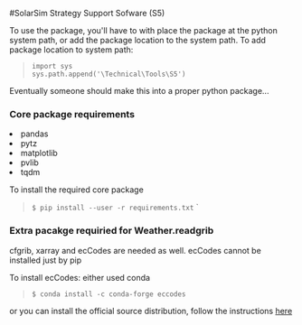 #SolarSim Strategy Support Sofware (S5)

To use the package, you'll have to with place the package at the python system path,
or add the package location to the system path. 
To add package location to system path:
> `import sys`\
> `sys.path.append('\Technical\Tools\S5')`

Eventually someone should make this into a proper python package...
### Core package requirements
<li>pandas
<li> pytz
<li> matplotlib
<li> pvlib
<li> tqdm

To install the required core package
>`$ pip install --user -r requirements.txt`
`
### Extra pacakge requiried for Weather.readgrib
cfgrib, xarray and ecCodes are needed as well.
ecCodes cannot be installed just by pip 

To install ecCodes: 
either used conda<br />
> `$ conda install -c conda-forge eccodes`<br />

or you can install the official source distribution, follow the instructions [here](https://github.com/ecmwf/cfgrib) <br />

